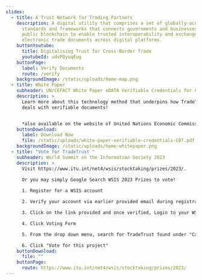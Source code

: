 ```yaml
---
slides:
  - title: A Trust Network for Trading Partners
    description: A digital utility that comprises a set of globally-accepted
      standards and frameworks that connects governments and businesses to a
      public blockchain to enable trusted interoperability and exchanges of
      electronic trade documents across digital platforms.
    buttonYoutube:
      title: Digitalising Trust for Cross-Border Trade
      youtubeId: udvPQyuqEug
    buttonPage:
      label: Verify Documents
      route: /verify
    backgroundImage: /static/uploads/home-map.png
  - title: White Paper
    subheader: UN/CEFACT White Paper eDATA Verifiable Credentials for Cross Border Trade
    description: >
      Learn more about this technology method that underpins how TradeTrust
      deals with verifiable documents!


      *also available on the website of United Nations Economic Commission for Europe (UNECE)
    buttonDownload:
      label: Download Now
      file: /static/uploads/white-paper-verifiable-credentials-CBT.pdf
    backgroundImage: /static/uploads/home-whitepaper.png
  - title: "Vote for TradeTrust "
    subheader: World Summit on the Information Society 2023
    description: >
      Visit https://www.itu.int/net4/wsis/stocktaking/prizes/2023/.

      Or you may simply Google Search WSIS 2023 Prizes to vote! 
       
      1. Register for a WSIS account

      2. Verify your account via earlier provided email during registration

      3. Click on the link provided and once verified, Login to your WSIS account

      4. Click Voting Form

      5. From the drop down menu, search for TradeTrust found under "Category 8: AL C7 ICT applications: benefits in all aspects of life - E-Business" 

      6. Click "Vote for this project" 
    buttonDownload:
      file: ""
    buttonPage:
      route: https://www.itu.int/net4/wsis/stocktaking/prizes/2023/
---
```

